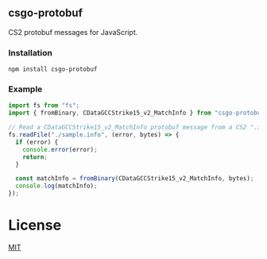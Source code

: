 ## csgo-protobuf

CS2 protobuf messages for JavaScript.

### Installation

`npm install csgo-protobuf`

### Example

```js
import fs from "fs";
import { fromBinary, CDataGCCStrike15_v2_MatchInfo } from "csgo-protobuf";

// Read a CDataGCCStrike15_v2_MatchInfo protobuf message from a CS2 ".info" file.
fs.readFile("./sample.info", (error, bytes) => {
  if (error) {
    console.error(error);
    return;
  }

  const matchInfo = fromBinary(CDataGCCStrike15_v2_MatchInfo, bytes);
  console.log(matchInfo);
});
```

# License

[MIT](https://github.com/akiver/csgo-protobuf/blob/main/LICENSE)
